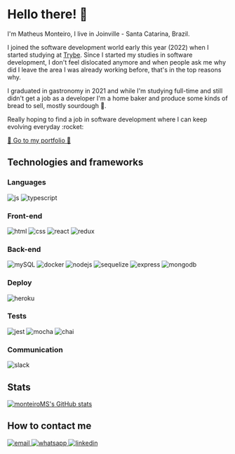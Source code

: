 <h1>Hello there! 👋</h1>

<p>I'm Matheus Monteiro, I live in Joinville - Santa Catarina, Brazil.</p>

<p>I joined the software development world early this year (2022) when I started studying at <a href="https://www.betrybe.com" rel="noreferrer noopener" target="_blank">Trybe</a>. Since I started my studies in software development, I don't feel dislocated anymore and when people ask me why did I leave the area I was already working before, that's in the top reasons why.</p>

<p>I graduated in gastronomy in 2021 and while I'm studying full-time and still didn't get a job as a developer I'm a home baker and produce some kinds of bread to sell, mostly sourdough 🥖.</p>

<p>Really hoping to find a job in software development where I can keep evolving everyday :rocket:</p>

<p>
  <a href="https://monteiroms.github.io/portfolio/" rel="noopener noreferrer" target="_blank">
    🚀 Go to my portfolio 🚀
  </a> 
</p>

<h2>Technologies and frameworks</h2>

<h3>Languages</h3>
<span>
  <img src="https://img.shields.io/badge/JavaScript-323330?style=for-the-badge&logo=javascript&logoColor=F7DF1E" alt="js"/>
</span>
<span>
  <img src="https://img.shields.io/badge/TypeScript-007ACC?style=for-the-badge&logo=typescript&logoColor=white" alt="typescript"/>
</span>

<h3>Front-end</h3>
<span>
  <img src="https://img.shields.io/badge/HTML5-E34F26?style=for-the-badge&logo=html5&logoColor=white" alt="html"/>
</span>
<span>
  <img src="https://img.shields.io/badge/CSS3-1572B6?style=for-the-badge&logo=css3&logoColor=white" alt="css"/>
</span>
<span>
  <img src="https://img.shields.io/badge/React-20232A?style=for-the-badge&logo=react&logoColor=61DAFB" alt="react"/>
</span>
<span>
  <img src="https://img.shields.io/badge/Redux-593D88?style=for-the-badge&logo=redux&logoColor=white" alt="redux"/>
</span>

<h3>Back-end</h3>
<span>
  <img src="https://img.shields.io/badge/MySQL-005C84?style=for-the-badge&logo=mysql&logoColor=white" alt="mySQL"/>
</span>
<span>
  <img src="https://img.shields.io/badge/Docker-2CA5E0?style=for-the-badge&logo=docker&logoColor=white" alt="docker"/>
</span>
<span>
  <img src="https://img.shields.io/badge/Node.js-339933?style=for-the-badge&logo=nodedotjs&logoColor=white" alt="nodejs"/>
</span>
<span>
  <img src="https://img.shields.io/badge/Sequelize-52B0E7?style=for-the-badge&logo=Sequelize&logoColor=white" alt="sequelize"/>
</span>
<span>
  <img src="https://img.shields.io/badge/Express.js-000000?style=for-the-badge&logo=express&logoColor=white" alt="express"/>
</span>
<span>
  <img src="https://img.shields.io/badge/MongoDB-%234ea94b.svg?style=for-the-badge&logo=mongodb&logoColor=white" alt="mongodb"/>
</span>

<h3>Deploy</h3>
<span>
  <img src="https://img.shields.io/badge/Heroku-430098?style=for-the-badge&logo=heroku&logoColor=white" alt="heroku"/>
</span>

<h3>Tests</h3>
<span>
  <img src="https://img.shields.io/badge/Jest-C21325?style=for-the-badge&logo=jest&logoColor=white" alt="jest"/>
</span>
<span>
  <img src="https://img.shields.io/badge/Mocha-8D6748?style=for-the-badge&logo=Mocha&logoColor=white" alt="mocha"/>
</span>
<span>
  <img src="https://img.shields.io/badge/chai-A30701?style=for-the-badge&logo=chai&logoColor=white" alt="chai"/>
</span>

<h3>Communication</h3>
<span>
  <img src="https://img.shields.io/badge/Slack-4A154B?style=for-the-badge&logo=slack&logoColor=white" alt="slack"/>
</span>

<h2>Stats</h2>
                                                                                                                 
[![monteiroMS's GitHub stats](https://github-readme-stats.vercel.app/api?username=monteiroms&count_private=true&show_icons=true&theme=synthwave)](https://github.com/monteiroms/github-readme-stats)

<h2>How to contact me</h2>
                                                                                                                 
<a href="mailto:matheuschran@hotmail.com">
  <img src="https://img.shields.io/badge/Microsoft_Outlook-0078D4?style=for-the-badge&logo=microsoft-outlook&logoColor=white" alt="email"/>
</a>
                                                                                                                 
<a href="https://contate.me/monteiro.ms" rel="noopener noreferrer" target="_blank">
  <img src="https://img.shields.io/badge/WhatsApp-25D366?style=for-the-badge&logo=whatsapp&logoColor=white" alt="whatsapp"/>
</a>

<a href="https://www.linkedin.com/in/monteiroms/" rel="noopener noreferrer" target="_blank">
  <img src="https://img.shields.io/badge/LinkedIn-0077B5?style=for-the-badge&logo=linkedin&logoColor=white" alt="linkedin"/>
</a>
